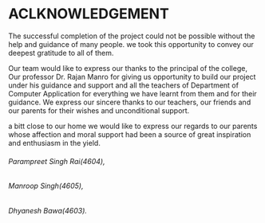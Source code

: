 # ACLKNOWLEDGEMENT

The successful completion of the project could not be possible without the help and guidance of many people. we took this opportunity to convey our deepest gratitude to all of them.

Our team would like to express our thanks to the principal of the college, Our professor Dr. Rajan Manro for giving us opportunity to build our project under his guidance and support and all the teachers of Department of Computer Application for everything we have learnt from them and for their guidance. We express our sincere thanks to our teachers, our friends and our parents for their wishes and unconditional support.

a bitt  close to  our home we would like to express our regards to our parents whose affection and moral support had been a source of great inspiration and enthusiasm in the yield.

###### Parampreet Singh Rai(4604),

###### Manroop Singh(4605),

###### Dhyanesh Bawa(4603).
